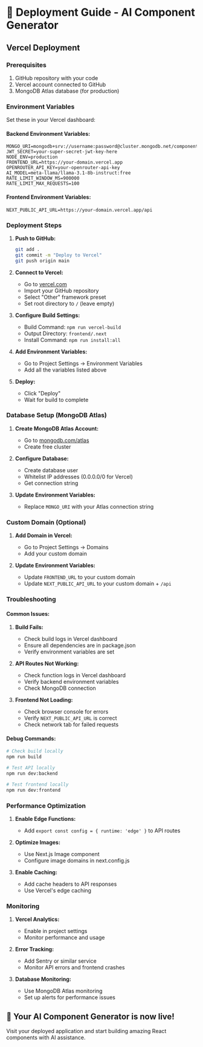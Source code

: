 # 🚀 Deployment Guide - AI Component Generator

## Vercel Deployment

### Prerequisites
1. GitHub repository with your code
2. Vercel account connected to GitHub
3. MongoDB Atlas database (for production)

### Environment Variables
Set these in your Vercel dashboard:

#### Backend Environment Variables:
```
MONGO_URI=mongodb+srv://username:password@cluster.mongodb.net/componentgen
JWT_SECRET=your-super-secret-jwt-key-here
NODE_ENV=production
FRONTEND_URL=https://your-domain.vercel.app
OPENROUTER_API_KEY=your-openrouter-api-key
AI_MODEL=meta-llama/llama-3.1-8b-instruct:free
RATE_LIMIT_WINDOW_MS=900000
RATE_LIMIT_MAX_REQUESTS=100
```

#### Frontend Environment Variables:
```
NEXT_PUBLIC_API_URL=https://your-domain.vercel.app/api
```

### Deployment Steps

1. **Push to GitHub:**
   ```bash
   git add .
   git commit -m "Deploy to Vercel"
   git push origin main
   ```

2. **Connect to Vercel:**
   - Go to [vercel.com](https://vercel.com)
   - Import your GitHub repository
   - Select "Other" framework preset
   - Set root directory to `/` (leave empty)

3. **Configure Build Settings:**
   - Build Command: `npm run vercel-build`
   - Output Directory: `frontend/.next`
   - Install Command: `npm run install:all`

4. **Add Environment Variables:**
   - Go to Project Settings → Environment Variables
   - Add all the variables listed above

5. **Deploy:**
   - Click "Deploy"
   - Wait for build to complete

### Database Setup (MongoDB Atlas)

1. **Create MongoDB Atlas Account:**
   - Go to [mongodb.com/atlas](https://mongodb.com/atlas)
   - Create free cluster

2. **Configure Database:**
   - Create database user
   - Whitelist IP addresses (0.0.0.0/0 for Vercel)
   - Get connection string

3. **Update Environment Variables:**
   - Replace `MONGO_URI` with your Atlas connection string

### Custom Domain (Optional)

1. **Add Domain in Vercel:**
   - Go to Project Settings → Domains
   - Add your custom domain

2. **Update Environment Variables:**
   - Update `FRONTEND_URL` to your custom domain
   - Update `NEXT_PUBLIC_API_URL` to your custom domain + `/api`

### Troubleshooting

#### Common Issues:

1. **Build Fails:**
   - Check build logs in Vercel dashboard
   - Ensure all dependencies are in package.json
   - Verify environment variables are set

2. **API Routes Not Working:**
   - Check function logs in Vercel dashboard
   - Verify backend environment variables
   - Check MongoDB connection

3. **Frontend Not Loading:**
   - Check browser console for errors
   - Verify `NEXT_PUBLIC_API_URL` is correct
   - Check network tab for failed requests

#### Debug Commands:
```bash
# Check build locally
npm run build

# Test API locally
npm run dev:backend

# Test frontend locally
npm run dev:frontend
```

### Performance Optimization

1. **Enable Edge Functions:**
   - Add `export const config = { runtime: 'edge' }` to API routes

2. **Optimize Images:**
   - Use Next.js Image component
   - Configure image domains in next.config.js

3. **Enable Caching:**
   - Add cache headers to API responses
   - Use Vercel's edge caching

### Monitoring

1. **Vercel Analytics:**
   - Enable in project settings
   - Monitor performance and usage

2. **Error Tracking:**
   - Add Sentry or similar service
   - Monitor API errors and frontend crashes

3. **Database Monitoring:**
   - Use MongoDB Atlas monitoring
   - Set up alerts for performance issues

## 🎉 Your AI Component Generator is now live!

Visit your deployed application and start building amazing React components with AI assistance.